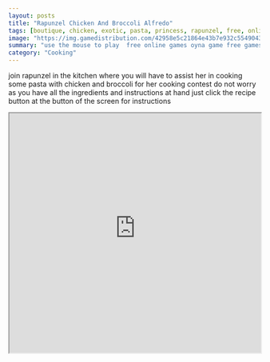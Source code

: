 ```yaml
---
layout: posts
title: "Rapunzel Chicken And Broccoli Alfredo"
tags: [boutique, chicken, exotic, pasta, princess, rapunzel, free, online, games, oyna, game, free, games, play, play, games]
image: "https://img.gamedistribution.com/42958e5c21864e43b7e932c554904319.jpg"
summary: "use the mouse to play  free online games oyna game free games play play games"
category: "Cooking"
---
```


join rapunzel in the kitchen where you will have to assist her in cooking some pasta with chicken and broccoli for her cooking contest do not worry as you have all the ingredients and instructions at hand just click the recipe button at the button of the screen for instructions

<iframe width="100%" height="480px;" src="https://flash.gamedistribution.com?game=42958e5c21864e43b7e932c554904319"></iframe>